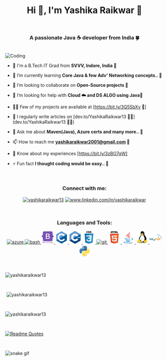 <h1 align="center">Hi 👋, I'm Yashika Raikwar 🌸</h1>

<br> 

<h3 align="center">A passionate Java ☕ developer from India 🍀</h3>

<br>

<img alt="Coding" width="600" src="https://lh3.googleusercontent.com/-mZoeJCRP5gA2vOJZFe15wYNWWiwAIZ958Vp6Onu4Ivx-zt_vUShdxksO_GV81wdHMLff-iUpT4T6MCEDWhM9A2cnNia5KV5nxcIB9TjaFMci2vEur3OrbPM60gihPJa6nCBf3qenTt-ED8MTau2dO11pXGtirG74m52X6TpD6oDlUmIChn_e5Okbm3T_nevPRyM6HdgmKgqG4wS_jme9hBNIMCZWL---7fMzZeYShrSh296-qSMVmbjBmtxf8J9YyYHwLB2xkUwsPjHbY1fBREfb2bsfH2wM8ojcWaCTmMwb5HcYBB0EbSIO9-YvsgWswaXog1Qh4hJ75_okpBM2f40VtWNSoGqdpDZfM9ZSVQ-VZuxhWLcDvCdZZ5pB4TXrcuT5MNg7PDp2vbh7A0xfL0UJ8YH3gF2NRE-s_C5gZIDaZzP86VFH9STyF52Tsweu4EsKdk8XgJDUJMYVkoLLZg3hh2MJLj4_S436ut1tJVK8BDd0sGcMX-QY2_EicmcWmasFpMemJ_PzCNQzmmtTkV2bC4NaAJy5khoX_VrgNt1DgagsM3YEp3vs97zSFZC7ve5YR7cYamyZ9sVo47NmTNDypYgTndzSWdi2ZOi2PAdN4voRWCtwEHMf007jzMFo4fjoD99LzvuR0vfsDz4RSYdL5F6pC-5bU3SxAxXXlIEpr8V9UVTM3S7ZGMfwfyFZ3lb0QRYjeXNSClYNuK0k0711FzKuyloe8g9v6jdOEWbqkwKHphPJ7cSV7TjyCQ=w800-h600-no?authuser=0">

<br>

- 🔭 I'm a B.Tech IT Grad from **SVVV, Indore, India 🏫**

- 🌱 I’m currently learning **Core Java & few Adv' Networking concepts.. 📡**

- 👯 I’m looking to collaborate on **Open-Source projects 📰**

- 🤝 I’m looking for help with **Cloud ☁️ and DS ALGO using Java🧬**

- 👨‍💻 Few of my projects are available at [https://bit.ly/3Q5SbXv 📁]

- 📝 I regularly write articles on [dev.to/YashikaRaikwar13 ✍🏻](dev.to/YashikaRaikwar13 ✍🏻)

- 💬 Ask me about **Maven(Java), Azure certs and many more.. 📜**

- 📫 How to reach me **yashikaraikwar2001@gmail.com 📮**

- 📄 Know about my experiences [https://bit.ly/3zBO7qW]

- ⚡ Fun fact **I thought coding would be easy.. 🙊**

<br>

<h3 align="center">Connect with me:</h3>
<p align="center">
<a href="https://dev.to/yashikaraikwar13" target="blank"><img align="center" src="https://raw.githubusercontent.com/rahuldkjain/github-profile-readme-generator/master/src/images/icons/Social/devto.svg" alt="yashikaraikwar13" height="30" width="40" /></a>
<a href="https://linkedin.com/in/www.linkedin.com/in/yashikaraikwar" target="blank"><img align="center" src="https://raw.githubusercontent.com/rahuldkjain/github-profile-readme-generator/master/src/images/icons/Social/linked-in-alt.svg" alt="www.linkedin.com/in/yashikaraikwar" height="30" width="40" /></a>
</p>

<br>

<h3 align="center">Languages and Tools:</h3>
<p align="center"> <a href="https://azure.microsoft.com/en-in/" target="_blank" rel="noreferrer"> <img src="https://www.vectorlogo.zone/logos/microsoft_azure/microsoft_azure-icon.svg" alt="azure" width="40" height="40"/> </a> <a href="https://www.gnu.org/software/bash/" target="_blank" rel="noreferrer"> <img src="https://www.vectorlogo.zone/logos/gnu_bash/gnu_bash-icon.svg" alt="bash" width="40" height="40"/> </a> <a href="https://getbootstrap.com" target="_blank" rel="noreferrer"> <img src="https://raw.githubusercontent.com/devicons/devicon/master/icons/bootstrap/bootstrap-plain-wordmark.svg" alt="bootstrap" width="40" height="40"/> </a> <a href="https://www.cprogramming.com/" target="_blank" rel="noreferrer"> <img src="https://raw.githubusercontent.com/devicons/devicon/master/icons/c/c-original.svg" alt="c" width="40" height="40"/> </a> <a href="https://www.w3schools.com/cpp/" target="_blank" rel="noreferrer"> <img src="https://raw.githubusercontent.com/devicons/devicon/master/icons/cplusplus/cplusplus-original.svg" alt="cplusplus" width="40" height="40"/> </a> <a href="https://www.w3schools.com/css/" target="_blank" rel="noreferrer"> <img src="https://raw.githubusercontent.com/devicons/devicon/master/icons/css3/css3-original-wordmark.svg" alt="css3" width="40" height="40"/> </a> <a href="https://git-scm.com/" target="_blank" rel="noreferrer"> <img src="https://www.vectorlogo.zone/logos/git-scm/git-scm-icon.svg" alt="git" width="40" height="40"/> </a> <a href="https://www.w3.org/html/" target="_blank" rel="noreferrer"> <img src="https://raw.githubusercontent.com/devicons/devicon/master/icons/html5/html5-original-wordmark.svg" alt="html5" width="40" height="40"/> </a> <a href="https://www.java.com" target="_blank" rel="noreferrer"> <img src="https://raw.githubusercontent.com/devicons/devicon/master/icons/java/java-original.svg" alt="java" width="40" height="40"/> </a> <a href="https://www.linux.org/" target="_blank" rel="noreferrer"> <img src="https://raw.githubusercontent.com/devicons/devicon/master/icons/linux/linux-original.svg" alt="linux" width="40" height="40"/> </a> <a href="https://www.mysql.com/" target="_blank" rel="noreferrer"> <img src="https://raw.githubusercontent.com/devicons/devicon/master/icons/mysql/mysql-original-wordmark.svg" alt="mysql" width="40" height="40"/> </a> <a href="https://www.python.org" target="_blank" rel="noreferrer"> <img src="https://raw.githubusercontent.com/devicons/devicon/master/icons/python/python-original.svg" alt="python" width="40" height="40"/> </a> </p>

<br>

<p><img src="https://github-readme-stats.vercel.app/api/top-langs?username=yashikaraikwar13&show_icons=true&locale=en&layout=compact" alt="yashikaraikwar13" /></p>

<br>

<p>&nbsp;<img src="https://github-readme-stats.vercel.app/api?username=yashikaraikwar13&show_icons=true&locale=en" alt="yashikaraikwar13" /></p>

<br>

<p><img src="https://github-readme-streak-stats.herokuapp.com/?user=yashikaraikwar13&" alt="yashikaraikwar13" /></p>

<br>

 [![Readme Quotes](https://quotes-github-readme.vercel.app/api?type=horizontal&theme=dark)](https://github.com/piyushsuthar/github-readme-quotes)

<br>

 ![snake gif](https://github.com/YashikaRaikwar13/YashikaRaikwar13/blob/output/github-contribution-grid-snake.gif)
